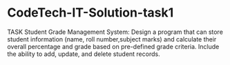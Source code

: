 # CodeTech-IT-Solution-task1

TASK 
Student Grade Management System: Design a program that can store student
information (name, roll number,subject marks) and calculate their overall percentage
and grade based on pre-defined grade criteria. Include the ability to add, update, and
delete student records.
